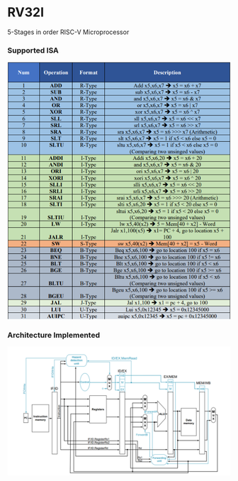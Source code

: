 # RV32I
5-Stages in order RISC-V Microprocessor

### Supported ISA
![Alt text](ISA.png)

### Architecture Implemented
![Alt text](Arch.png)